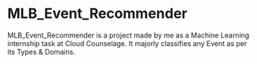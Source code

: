 # MLB_Event_Recommender
MLB_Event_Recommender is a project made by me as a Machine Learning internship task at Cloud Counselage. It majorly classifies any Event as per its Types &amp; Domains.
